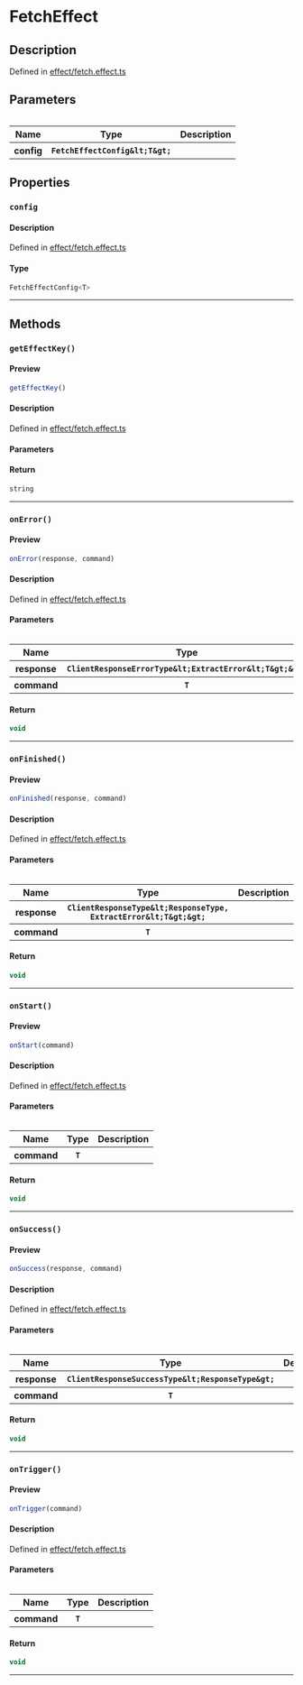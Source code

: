 
      
# FetchEffect

<div class="api-docs__section" data-reactroot="">

## Description

</div><div class="api-docs__description" data-reactroot=""><span class="api-docs__do-not-parse">



</span></div><div class="api-docs__definition" data-reactroot="">

Defined in [effect/fetch.effect.ts](https://github.com/BetterTyped/hyper-fetch/blob/089b54eb/packages/core/src/effect/fetch.effect.ts#L6)

</div><div class="api-docs__section" data-reactroot="">

## Parameters

</div><div class="api-docs__parameters" data-reactroot=""><table>

<table><thead><tr><th>Name</th><th>Type</th><th>Description</th></tr></thead><tbody><tr><th>config</th><th><code><span class="api-type__type ">FetchEffectConfig</span><span class="api-type__symbol">&amplt;</span><span class="api-type__type ">T</span><span class="api-type__symbol">&ampgt;</span></code></th><th><div class="api-docs__description"><span class="api-docs__do-not-parse">



</span></div></th></tr></tbody></table>

</table></div><div class="api-docs__section" data-reactroot="">

## Properties

</div><div class="api-docs__properties" data-reactroot=""><div class="api-docs__property"><h3 class="api-docs__name">

### `config`

</h3><div class="api-docs__section">

#### Description

</div><div class="api-docs__description"><span class="api-docs__do-not-parse">



</span></div><div class="api-docs__definition">

Defined in [effect/fetch.effect.ts](https://github.com/BetterTyped/hyper-fetch/blob/089b54eb/packages/core/src/effect/fetch.effect.ts#L7)

</div><div class="api-docs__section">

#### Type

</div><div class="api-docs__property-type">

```ts
FetchEffectConfig<T>
```

</div><hr/></div></div><div class="api-docs__section" data-reactroot="">

## Methods

</div><div class="api-docs__methods" data-reactroot=""><div class="api-docs__method"><h3 class="api-docs__name">

### `getEffectKey()`

</h3><div class="api-docs__section">

#### Preview

</div><div class="api-docs__preview fn">

```ts
getEffectKey()
```

</div><div class="api-docs__section">

#### Description

</div><div class="api-docs__description"><span class="api-docs__do-not-parse">



</span></div><div class="api-docs__definition">

Defined in [effect/fetch.effect.ts](https://github.com/BetterTyped/hyper-fetch/blob/089b54eb/packages/core/src/effect/fetch.effect.ts#L9)

</div><div class="api-docs__section">

#### Parameters

</div><div class="api-docs__section">

#### Return

</div><div class="api-docs__returns">

```ts
string
```

</div><hr/></div><div class="api-docs__method"><h3 class="api-docs__name">

### `onError()`

</h3><div class="api-docs__section">

#### Preview

</div><div class="api-docs__preview fn">

```ts
onError(response, command)
```

</div><div class="api-docs__section">

#### Description

</div><div class="api-docs__description"><span class="api-docs__do-not-parse">



</span></div><div class="api-docs__definition">

Defined in [effect/fetch.effect.ts](https://github.com/BetterTyped/hyper-fetch/blob/089b54eb/packages/core/src/effect/fetch.effect.ts#L22)

</div><div class="api-docs__section">

#### Parameters

</div><div class="api-docs__parameters"><table>

<table><thead><tr><th>Name</th><th>Type</th><th>Description</th></tr></thead><tbody><tr><th>response</th><th><code><span class="api-type__type ">ClientResponseErrorType</span><span class="api-type__symbol">&amplt;</span><span class="api-type__type ">ExtractError</span><span class="api-type__symbol">&amplt;</span><span class="api-type__type ">T</span><span class="api-type__symbol">&ampgt;</span><span class="api-type__symbol">&ampgt;</span></code></th><th><div class="api-docs__description"><span class="api-docs__do-not-parse">



</span></div></th></tr><tr><th>command</th><th><code><span class="api-type__type ">T</span></code></th><th><div class="api-docs__description"><span class="api-docs__do-not-parse">



</span></div></th></tr></tbody></table>

</table></div><div class="api-docs__section">

#### Return

</div><div class="api-docs__returns">

```ts
void
```

</div><hr/></div><div class="api-docs__method"><h3 class="api-docs__name">

### `onFinished()`

</h3><div class="api-docs__section">

#### Preview

</div><div class="api-docs__preview fn">

```ts
onFinished(response, command)
```

</div><div class="api-docs__section">

#### Description

</div><div class="api-docs__description"><span class="api-docs__do-not-parse">



</span></div><div class="api-docs__definition">

Defined in [effect/fetch.effect.ts](https://github.com/BetterTyped/hyper-fetch/blob/089b54eb/packages/core/src/effect/fetch.effect.ts#L25)

</div><div class="api-docs__section">

#### Parameters

</div><div class="api-docs__parameters"><table>

<table><thead><tr><th>Name</th><th>Type</th><th>Description</th></tr></thead><tbody><tr><th>response</th><th><code><span class="api-type__type ">ClientResponseType</span><span class="api-type__symbol">&amplt;</span><span class="api-type__type ">ResponseType</span><span class="api-type__symbol">, </span><span class="api-type__type ">ExtractError</span><span class="api-type__symbol">&amplt;</span><span class="api-type__type ">T</span><span class="api-type__symbol">&ampgt;</span><span class="api-type__symbol">&ampgt;</span></code></th><th><div class="api-docs__description"><span class="api-docs__do-not-parse">



</span></div></th></tr><tr><th>command</th><th><code><span class="api-type__type ">T</span></code></th><th><div class="api-docs__description"><span class="api-docs__do-not-parse">



</span></div></th></tr></tbody></table>

</table></div><div class="api-docs__section">

#### Return

</div><div class="api-docs__returns">

```ts
void
```

</div><hr/></div><div class="api-docs__method"><h3 class="api-docs__name">

### `onStart()`

</h3><div class="api-docs__section">

#### Preview

</div><div class="api-docs__preview fn">

```ts
onStart(command)
```

</div><div class="api-docs__section">

#### Description

</div><div class="api-docs__description"><span class="api-docs__do-not-parse">



</span></div><div class="api-docs__definition">

Defined in [effect/fetch.effect.ts](https://github.com/BetterTyped/hyper-fetch/blob/089b54eb/packages/core/src/effect/fetch.effect.ts#L16)

</div><div class="api-docs__section">

#### Parameters

</div><div class="api-docs__parameters"><table>

<table><thead><tr><th>Name</th><th>Type</th><th>Description</th></tr></thead><tbody><tr><th>command</th><th><code><span class="api-type__type ">T</span></code></th><th><div class="api-docs__description"><span class="api-docs__do-not-parse">



</span></div></th></tr></tbody></table>

</table></div><div class="api-docs__section">

#### Return

</div><div class="api-docs__returns">

```ts
void
```

</div><hr/></div><div class="api-docs__method"><h3 class="api-docs__name">

### `onSuccess()`

</h3><div class="api-docs__section">

#### Preview

</div><div class="api-docs__preview fn">

```ts
onSuccess(response, command)
```

</div><div class="api-docs__section">

#### Description

</div><div class="api-docs__description"><span class="api-docs__do-not-parse">



</span></div><div class="api-docs__definition">

Defined in [effect/fetch.effect.ts](https://github.com/BetterTyped/hyper-fetch/blob/089b54eb/packages/core/src/effect/fetch.effect.ts#L19)

</div><div class="api-docs__section">

#### Parameters

</div><div class="api-docs__parameters"><table>

<table><thead><tr><th>Name</th><th>Type</th><th>Description</th></tr></thead><tbody><tr><th>response</th><th><code><span class="api-type__type ">ClientResponseSuccessType</span><span class="api-type__symbol">&amplt;</span><span class="api-type__type ">ResponseType</span><span class="api-type__symbol">&ampgt;</span></code></th><th><div class="api-docs__description"><span class="api-docs__do-not-parse">



</span></div></th></tr><tr><th>command</th><th><code><span class="api-type__type ">T</span></code></th><th><div class="api-docs__description"><span class="api-docs__do-not-parse">



</span></div></th></tr></tbody></table>

</table></div><div class="api-docs__section">

#### Return

</div><div class="api-docs__returns">

```ts
void
```

</div><hr/></div><div class="api-docs__method"><h3 class="api-docs__name">

### `onTrigger()`

</h3><div class="api-docs__section">

#### Preview

</div><div class="api-docs__preview fn">

```ts
onTrigger(command)
```

</div><div class="api-docs__section">

#### Description

</div><div class="api-docs__description"><span class="api-docs__do-not-parse">



</span></div><div class="api-docs__definition">

Defined in [effect/fetch.effect.ts](https://github.com/BetterTyped/hyper-fetch/blob/089b54eb/packages/core/src/effect/fetch.effect.ts#L13)

</div><div class="api-docs__section">

#### Parameters

</div><div class="api-docs__parameters"><table>

<table><thead><tr><th>Name</th><th>Type</th><th>Description</th></tr></thead><tbody><tr><th>command</th><th><code><span class="api-type__type ">T</span></code></th><th><div class="api-docs__description"><span class="api-docs__do-not-parse">



</span></div></th></tr></tbody></table>

</table></div><div class="api-docs__section">

#### Return

</div><div class="api-docs__returns">

```ts
void
```

</div><hr/></div></div>